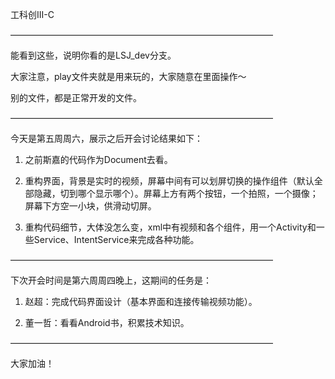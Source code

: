 工科创III-C

——————————————————————————————

能看到这些，说明你看的是LSJ_dev分支。

大家注意，play文件夹就是用来玩的，大家随意在里面操作～

别的文件，都是正常开发的文件。

——————————————————————————————

今天是第五周周六，展示之后开会讨论结果如下：

1. 之前斯嘉的代码作为Document去看。

2. 重构界面，背景是实时的视频，屏幕中间有可以划屏切换的操作组件（默认全部隐藏，切到哪个显示哪个）。屏幕上方有两个按钮，一个拍照，一个摄像；屏幕下方空一小块，供滑动切屏。

3. 重构代码细节，大体没怎么变，xml中有视频和各个组件，用一个Activity和一些Service、IntentService来完成各种功能。

——————————————————————————————

下次开会时间是第六周周四晚上，这期间的任务是：

1. 赵超：完成代码界面设计（基本界面和连接传输视频功能）。

2. 董一哲：看看Android书，积累技术知识。

——————————————————————————————

大家加油！
